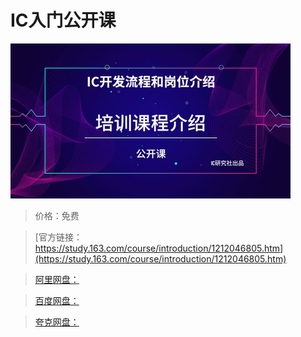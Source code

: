 # IC入门公开课

![img](../../../assets/study163/free/91ee6589c03749d0b071416581a0d4a0.jpg)

> 价格：免费

> [官方链接：https://study.163.com/course/introduction/1212046805.htm](https://study.163.com/course/introduction/1212046805.htm)

> [阿里网盘：]()

> [百度网盘：]()

> [夸克网盘：]()
